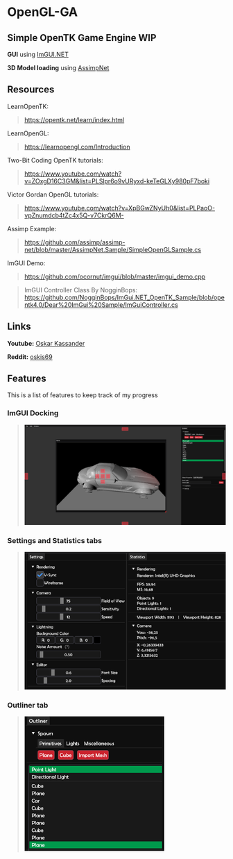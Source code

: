 # OpenGL-GA
Simple OpenTK Game Engine WIP
-----------------------------
**GUI** using [ImGUI.NET](https://www.nuget.org/packages/ImGui.NET)

**3D Model loading** using [AssimpNet](https://www.nuget.org/packages/AssimpNet)

## Resources
LearnOpenTK:
>https://opentk.net/learn/index.html

LearnOpenGL:
>https://learnopengl.com/Introduction

Two-Bit Coding OpenTK tutorials:
>https://www.youtube.com/watch?v=ZOxgD16C3GM&list=PLSlpr6o9vURyxd-keTeGLXy980pF7boki

Victor Gordan OpenGL tutorials:
>https://www.youtube.com/watch?v=XpBGwZNyUh0&list=PLPaoO-vpZnumdcb4tZc4x5Q-v7CkrQ6M-

Assimp Example:
>https://github.com/assimp/assimp-net/blob/master/AssimpNet.Sample/SimpleOpenGLSample.cs

ImGUI Demo:
>https://github.com/ocornut/imgui/blob/master/imgui_demo.cpp

>ImGUI Controller Class By NogginBops: https://github.com/NogginBops/ImGui.NET_OpenTK_Sample/blob/opentk4.0/Dear%20ImGui%20Sample/ImGuiController.cs

## Links
**Youtube:** [Oskar Kassander](https://www.youtube.com/c/OskarKassander/featured)

**Reddit:** [oskis69](https://www.reddit.com/user/oskis69)

## Features
This is a list of features to keep track of my progress

### ImGUI Docking
>![Docking](/Progress/Docking.png)

### Settings and Statistics tabs
>![Settings and statistics](/Progress/SettingsAndStats.png)
### Outliner tab
>![Outliner](/Progress/Outliner.png)
